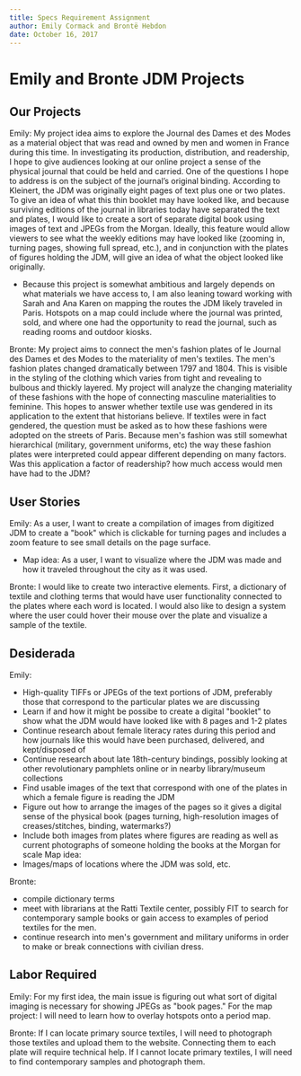 ```yaml
---  
title: Specs Requirement Assignment
author: Emily Cormack and Brontë Hebdon
date: October 16, 2017 
---
```


# Emily and Bronte JDM Projects

## Our Projects
Emily: My project idea aims to explore the Journal des Dames et des Modes as a material object that was read and owned by men and women in France during this time. In investigating its production, distribution, and readership, I hope to give audiences looking at our online project a sense of the physical journal that could be held and carried. One of the questions I hope to address is on the subject of the journal’s original binding. According to Kleinert, the JDM was originally eight pages of text plus one or two plates. To give an idea of what this thin booklet may have looked like, and because surviving editions of the journal in libraries today have separated the text and plates, I would like to create a sort of separate digital book using images of text and JPEGs from the Morgan. Ideally, this feature would allow viewers to see what the weekly editions may have looked like (zooming in, turning pages, showing full spread, etc.), and in conjunction with the plates of figures holding the JDM, will give an idea of what the object looked like originally. 
* Because this project is somewhat ambitious and largely depends on what materials we have access to, I am also leaning toward working with Sarah and Ana Karen on mapping the routes the JDM likely traveled in Paris. Hotspots on a map could include where the journal was printed, sold, and where one had the opportunity to read the journal, such as reading rooms and outdoor kiosks.

Bronte: My project aims to connect the men's fashion plates of le Journal des Dames et des Modes to the materiality of men's textiles. The men's fashion plates changed dramatically between 1797 and 1804. This is visible in the styling of the clothing which varies from tight and revealing to bulbous and thickly layered. My project will analyze the changing materiality of these fashions with the hope of connecting masculine materialities to feminine. This hopes to answer whether textile use was gendered in its application to the extent that historians believe. If textiles were in fact gendered, the question must be asked as to how these fashions were adopted on the streets of Paris. Because men's fashion was still somewhat hierarchical (military, government uniforms, etc) the way these fashion plates were interpreted could appear different depending on many factors. Was this application a factor of readership? how much access would men have had to the JDM? 

## User Stories
Emily:
As a user, I want to create a compilation of images from digitized JDM to create a "book" which is clickable for turning pages and includes a zoom feature to see small details on the page surface.
* Map idea: As a user, I want to visualize where the JDM was made and how it traveled throughout the city as it was used.

Bronte:
I would like to create two interactive elements. First, a dictionary of textile and clothing terms that would have user functionality connected to the plates where each word is located. I would also like to design a system where the user could hover their mouse over the plate and visualize a sample of the textile. 

## Desiderada
Emily:
* High-quality TIFFs or JPEGs of the text portions of JDM, preferably those that correspond to the particular plates we are discussing
* Learn if and how it might be possibe to create a digital "booklet" to show what the JDM would have looked like with 8 pages and 1-2 plates
* Continue research about female literacy rates during this period and how journals like this would have been purchased, delivered, and kept/disposed of
* Continue research about late 18th-century bindings, possibly looking at other revolutionary pamphlets online or in nearby library/museum collections
* Find usable images of the text that correspond with one of the plates in which a female figure is reading the JDM
* Figure out how to arrange the images of the pages so it gives a digital sense of the physical book (pages turning, high-resolution images of creases/stitches, binding, watermarks?)
* Include both images from plates where figures are reading as well as current photographs of someone holding the books at the Morgan for scale 
Map idea:
* Images/maps of locations where the JDM was sold, etc. 


Bronte:
* compile dictionary terms
* meet with librarians at the Ratti Textile center, possibly FIT to search for contemporary sample books or gain access to examples of period textiles for the men. 
* continue research into men's government and military uniforms in order to make or break connections with civilian dress.


## Labor Required
Emily: For my first idea, the main issue is figuring out what sort of digital imaging is necessary for showing JPEGs as "book pages." 
For the map project: I will need to learn how to overlay hotspots onto a period map.

Bronte: If I can locate primary source textiles, I will need to photograph those textiles and upload them to the website. Connecting them to each plate will require technical help. If I cannot locate primary textiles, I will need to find contemporary samples and photograph them. 

